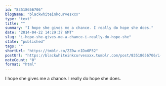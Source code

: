 ```yaml
---
id: "83518656706"
blogName: "blackwhiteinkcurvesxxx"
type: "text"
title: ""
summary: "I hope she gives me a chance. I really do hope she does."
date: "2014-04-22 14:29:37 GMT"
slug: "i-hope-she-gives-me-a-chance-i-really-do-hope-she"
state: "published"
tags: ""
shortUrl: "https://tmblr.co/ZZ0w-n1Do6P32"
postUrl: "https://blackwhiteinkcurvesxxx.tumblr.com/post/83518656706/i-hope-she-gives-me-a-chance-i-really-do-hope-she"
noteCount: "0"
format: "html"
---
```


I hope she gives me a chance. I really do hope she does.